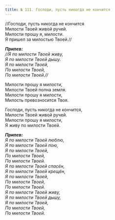 ```yaml
---
title: № 111. Господи, пусть никогда не кончится
---
```


//Господи, пусть никогда не кончится  
Милости Твоей живой ручей.  
Милости прошу я, милости.   
Я пришел за милостью Твоей.//

*__Припев:__  
//Я по милости Твоей живу,  
Я по милости Твоей дышу.  
Я по милости Твоей,  
По милости Твоей,  
По милости Твоей.//* 

Милости прошу я милости,  
Милости Твоей полна земля.  
Милости прошу я милости,  
Милость превозносится Твоя. 

Господи, пусть никогда не кончится,  
Милости Твоей живой ручей.  
Милости прошу я милости,  
Я живу по милости Твоей.

*__Припев:__  
Я по милости Твоей люблю,  
Я по милости Твоей пою,  
Я по милости Твоей,  
По милости Твоей,  
По милости Твоей.  
Я по милости Твоей спасён,  
Я по милости Твоей крещён,  
Я по милости Твоей,  
По милости Твоей,  
По милости Твоей.  
Я по милости Твоей живу,  
Я по милости Твоей дышу,  
Я по милости Твоей,  
По милости Твоей,  
По милости Твоей.*
